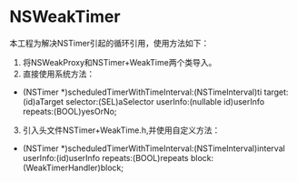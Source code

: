 # NSWeakTimer

本工程为解决NSTimer引起的循环引用，使用方法如下：

1. 将NSWeakProxy和NSTimer+WeakTime两个类导入。
2. 直接使用系统方法：
  + (NSTimer *)scheduledTimerWithTimeInterval:(NSTimeInterval)ti 
                                       target:(id)aTarget
                                       selector:(SEL)aSelector
                                       userInfo:(nullable id)userInfo
                                       repeats:(BOOL)yesOrNo;
3. 引入头文件NSTimer+WeakTime.h,并使用自定义方法：
  + (NSTimer *)scheduledTimerWithTimeInterval:(NSTimeInterval)interval
                                     userInfo:(id)userInfo
                                      repeats:(BOOL)repeats
                                        block:(WeakTimerHandler)block;

